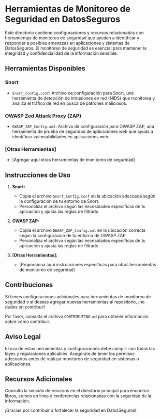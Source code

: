 # Herramientas de Monitoreo de Seguridad en DatosSeguros

Este directorio contiene configuraciones y recursos relacionados con herramientas de monitoreo de seguridad que ayudan a identificar y responder a posibles amenazas en aplicaciones y sistemas de DatosSeguros. El monitoreo de seguridad es esencial para mantener la integridad y confidencialidad de la información sensible.

## Herramientas Disponibles

### Snort

- `Snort_Config.conf`: Archivo de configuración para Snort, una herramienta de detección de intrusiones en red (NIDS) que monitorea y analiza el tráfico de red en busca de patrones maliciosos.

### OWASP Zed Attack Proxy (ZAP)

- `OWASP_ZAP_Config.xml`: Archivo de configuración para OWASP ZAP, una herramienta de prueba de seguridad de aplicaciones web que ayuda a identificar vulnerabilidades en aplicaciones web.

### [Otras Herramientas]

- [Agregar aquí otras herramientas de monitoreo de seguridad]

## Instrucciones de Uso

1. **Snort:**
   - Copia el archivo `Snort_Config.conf` en la ubicación adecuada según la configuración de tu entorno de Snort.
   - Personaliza el archivo según las necesidades específicas de tu aplicación y ajusta las reglas de filtrado.

2. **OWASP ZAP:**
   - Copia el archivo `OWASP_ZAP_Config.xml` en la ubicación correcta según la configuración de tu entorno de OWASP ZAP.
   - Personaliza el archivo según las necesidades específicas de tu aplicación y ajusta las reglas de filtrado.

3. **[Otras Herramientas]:**
   - [Proporciona aquí instrucciones específicas para otras herramientas de monitoreo de seguridad]

## Contribuciones

Si tienes configuraciones adicionales para herramientas de monitoreo de seguridad o si deseas agregar nuevas herramientas al repositorio, ¡no dudes en contribuir!

Por favor, consulta el archivo `CONTRIBUTING.md` para obtener información sobre cómo contribuir.

## Aviso Legal

El uso de estas herramientas y configuraciones debe cumplir con todas las leyes y regulaciones aplicables. Asegúrate de tener los permisos adecuados antes de realizar monitoreo de seguridad en sistemas o aplicaciones.

## Recursos Adicionales

Consulta la sección de recursos en el directorio principal para encontrar libros, cursos en línea y conferencias relacionadas con la seguridad de la información.

¡Gracias por contribuir a fortalecer la seguridad en DatosSeguros!

